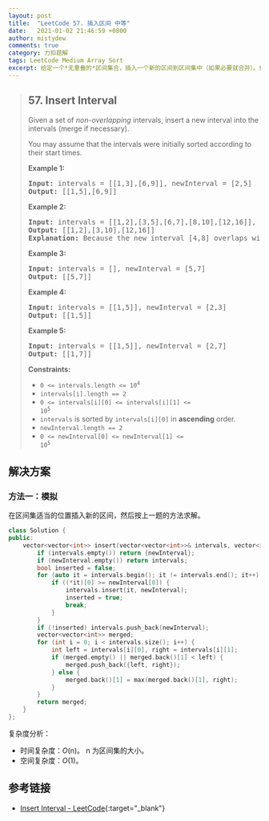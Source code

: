 ```yaml
---
layout: post
title:  "LeetCode 57. 插入区间 中等"
date:   2021-01-02 21:46:59 +0800
author: mistydew
comments: true
category: 力扣题解
tags: LeetCode Medium Array Sort
excerpt: 给定一个*无重叠的*区间集合，插入一个新的区间到区间集中（如果必要就合并）。你可以假设区间最初是根据它们的开始时间排序的。
---
```

> ## 57. Insert Interval
> 
> Given a set of *non-overlapping* intervals, insert a new interval into the intervals (merge if necessary).
> 
> You may assume that the intervals were initially sorted according to their start times.
> 
> **Example 1:**
> 
> <pre>
> <strong>Input:</strong> intervals = [[1,3],[6,9]], newInterval = [2,5]
> <strong>Output:</strong> [[1,5],[6,9]]
> </pre>
> 
> **Example 2:**
> 
> <pre>
> <strong>Input:</strong> intervals = [[1,2],[3,5],[6,7],[8,10],[12,16]], newInterval = [4,8]
> <strong>Output:</strong> [[1,2],[3,10],[12,16]]
> <strong>Explanation:</strong> Because the new interval [4,8] overlaps with [3,5],[6,7],[8,10].
> </pre>
> 
> **Example 3:**
> 
> <pre>
> <strong>Input:</strong> intervals = [], newInterval = [5,7]
> <strong>Output:</strong> [[5,7]]
> </pre>
> 
> **Example 4:**
> 
> <pre>
> <strong>Input:</strong> intervals = [[1,5]], newInterval = [2,3]
> <strong>Output:</strong> [[1,5]]
> </pre>
> 
> **Example 5:**
> 
> <pre>
> <strong>Input:</strong> intervals = [[1,5]], newInterval = [2,7]
> <strong>Output:</strong> [[1,7]]
> </pre>
> 
> **Constraints:**
> 
> * <code>0 <= intervals.length <= 10<sup>4</sup></code>
> * <code>intervals[i].length == 2</code>
> * <code>0 <= intervals[i][0] <= intervals[i][1] <= 10<sup>5</sup></code>
> * `intervals` is sorted by `intervals[i][0]` in **ascending** order.
> * <code>newInterval.length == 2</code>
> * <code>0 <= newInterval[0] <= newInterval[1] <= 10<sup>5</sup></code>

## 解决方案

### 方法一：模拟

在区间集适当的位置插入新的区间，然后按上一题的方法求解。

```cpp
class Solution {
public:
    vector<vector<int>> insert(vector<vector<int>>& intervals, vector<int>& newInterval) {
        if (intervals.empty()) return {newInterval};
        if (newInterval.empty()) return intervals;
        bool inserted = false;
        for (auto it = intervals.begin(); it != intervals.end(); it++) {
            if ((*it)[0] >= newInterval[0]) {
                intervals.insert(it, newInterval);
                inserted = true;
                break;
            }
        }
        if (!inserted) intervals.push_back(newInterval);
        vector<vector<int>> merged;
        for (int i = 0; i < intervals.size(); i++) {
            int left = intervals[i][0], right = intervals[i][1];
            if (merged.empty() || merged.back()[1] < left) {
                merged.push_back({left, right});
            } else {
                merged.back()[1] = max(merged.back()[1], right);
            }
        }
        return merged;
    }
};
```

复杂度分析：
* 时间复杂度：*O*(n)。
  n 为区间集的大小。
* 空间复杂度：*O*(1)。

## 参考链接

* [Insert Interval - LeetCode](https://leetcode.com/problems/insert-interval/){:target="_blank"}
